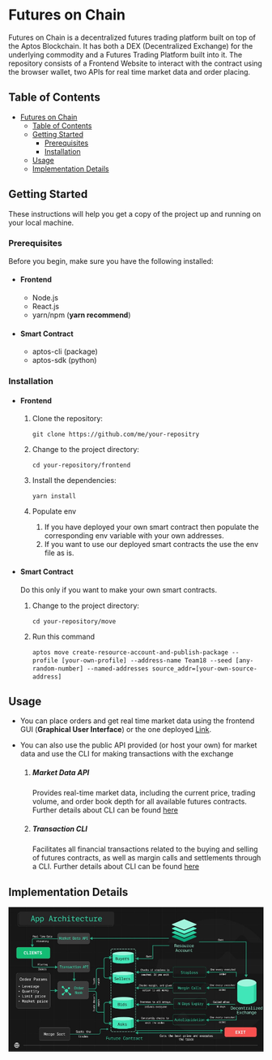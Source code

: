 # Futures on Chain

Futures on Chain is a decentralized futures trading platform built on top of the Aptos Blockchain. It has both a DEX (Decentralized Exchange) for the underlying commodity and a Futures Trading Platform built into it. The repository consists of a Frontend Website to interact with the contract using the browser wallet, two APIs for real time market data and order placing.

## Table of Contents

- [Futures on Chain](#futures-on-chain)
  - [Table of Contents](#table-of-contents)
  - [Getting Started](#getting-started)
    - [Prerequisites](#prerequisites)
    - [Installation](#installation)
  - [Usage](#usage)
  - [Implementation Details](#implementation-details)

## Getting Started

These instructions will help you get a copy of the project up and running on your local machine.

### Prerequisites

  Before you begin, make sure you have the following installed:
  - #### Frontend
    - Node.js
    - React.js
    - yarn/npm (**yarn recommend**)
  - #### Smart Contract
    - aptos-cli (package)
    - aptos-sdk (python)
### Installation
- #### Frontend
  1. Clone the repository:

      ```
      git clone https://github.com/me/your-repositry
      ```

  2. Change to the project directory:

      ```
      cd your-repository/frontend
      ```

  3. Install the dependencies:

      ```
      yarn install
      ```
  4. Populate env 
     1. If you have deployed your own smart contract then populate the corresponding env variable with your own addresses.
     2. If you want to use our deployed smart contracts the use the env file as is.

- #### Smart Contract
    Do this only if you want to make your own smart contracts.
    1. Change to the project directory:
   
        ```
        cd your-repository/move
        ```
    2. Run this command

        ```
        aptos move create-resource-account-and-publish-package --profile [your-own-profile] --address-name Team18 --seed [any-random-number] --named-addresses source_addr=[your-own-source-address]
        ```  


## Usage

- You can place orders and get real time market data using the frontend GUI (**Graphical User Interface**) or the one deployed [Link]().

- You can also use the public API provided (or host your own) for market data and use the CLI for making transactions with the exchange  
    1. ##### Market Data API
        Provides real-time market data, including the current price, trading volume, and order book depth for all available futures contracts.
Further details about CLI can be found [here](market-api/README.md)
    1. ##### Transaction CLI
        Facilitates all financial transactions related to the buying and selling of futures contracts, as well as margin calls and settlements through a CLI.
Further details about CLI can be found [here](transaction-api/README.md)

## Implementation Details

![App Architecture](images/app_arch.png)

